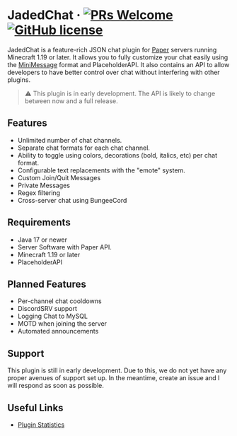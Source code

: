 # JadedChat &middot; [![PRs Welcome](https://img.shields.io/badge/PRs-welcome-brightgreen.svg?style=flat-square)](http://makeapullrequest.com) [![GitHub license](https://img.shields.io/badge/license-MIT-blue.svg?style=flat-square)](https://github.com/firewolf8385/CustomItemAPI/blob/master/LICENSE)

JadedChat is a feature-rich JSON chat plugin for [Paper](http://www.papermc.io) servers running Minecraft 1.19 or later. It allows you to fully customize your chat easily using the [MiniMessage](https://docs.advntr.dev/minimessage/format.html) format and PlaceholderAPI. It also contains an API to allow developers to have better control over chat without interfering with other plugins.

>⚠️ This plugin is in early development. The API is likely to change between now and a full release.

## Features
* Unlimited number of chat channels.
* Separate chat formats for each chat channel.
* Ability to toggle using colors, decorations (bold, italics, etc) per chat format.
* Configurable text replacements with the "emote" system.
* Custom Join/Quit Messages
* Private Messages
* Regex filtering
* Cross-server chat using BungeeCord

## Requirements
* Java 17 or newer
* Server Software with Paper API.
* Minecraft 1.19 or later
* PlaceholderAPI

## Planned Features
* Per-channel chat cooldowns
* DiscordSRV support
* Logging Chat to MySQL
* MOTD when joining the server
* Automated announcements

## Support
This plugin is still in early development. Due to this, we do not yet have any proper avenues of support set up. In the meantime, create an issue and I will respond as soon as possible.

## Useful Links
* [Plugin Statistics](https://bstats.org/plugin/bukkit/JadedChat/17832)
